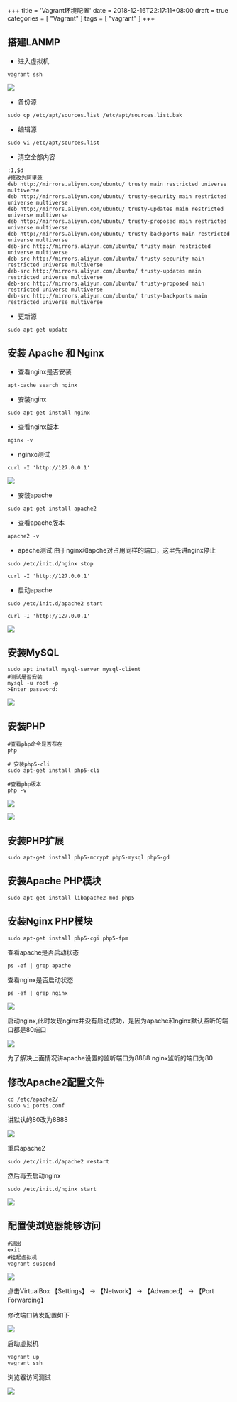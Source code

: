 +++
title = 'Vagrant环境配置'
date = 2018-12-16T22:17:11+08:00
draft = true
categories = [ "Vagrant" ]
tags = [ "vagrant" ]
+++

## 搭建LANMP

* 进入虚拟机

```
vagrant ssh
```

![](https://images.notes.xuepincat.com/vagrant/6.png)

* 备份源

```
sudo cp /etc/apt/sources.list /etc/apt/sources.list.bak
```

* 编辑源

```
sudo vi /etc/apt/sources.list
```

* 清空全部内容

```
:1,$d
#修改为阿里源
deb http://mirrors.aliyun.com/ubuntu/ trusty main restricted universe multiverse
deb http://mirrors.aliyun.com/ubuntu/ trusty-security main restricted universe multiverse
deb http://mirrors.aliyun.com/ubuntu/ trusty-updates main restricted universe multiverse
deb http://mirrors.aliyun.com/ubuntu/ trusty-proposed main restricted universe multiverse
deb http://mirrors.aliyun.com/ubuntu/ trusty-backports main restricted universe multiverse
deb-src http://mirrors.aliyun.com/ubuntu/ trusty main restricted universe multiverse
deb-src http://mirrors.aliyun.com/ubuntu/ trusty-security main restricted universe multiverse
deb-src http://mirrors.aliyun.com/ubuntu/ trusty-updates main restricted universe multiverse
deb-src http://mirrors.aliyun.com/ubuntu/ trusty-proposed main restricted universe multiverse
deb-src http://mirrors.aliyun.com/ubuntu/ trusty-backports main restricted universe multiverse
```

* 更新源

```
sudo apt-get update
```

## 安装 Apache 和 Nginx

* 查看nginx是否安装

```
apt-cache search nginx
```

* 安装nginx

```
sudo apt-get install nginx
```

* 查看nginx版本

```
nginx -v
```

* nginxc测试

```
curl -I 'http://127.0.0.1'
```

![](https://images.notes.xuepincat.com/vagrant/7.png)

* 安装apache

```
sudo apt-get install apache2
```

* 查看apache版本

```
apache2 -v
```

* apache测试 由于nginx和apche对占用同样的端口，这里先讲nginx停止

```
sudo /etc/init.d/nginx stop
```

```
curl -I 'http://127.0.0.1'
```

* 启动apache

```
sudo /etc/init.d/apache2 start
```

```
curl -I 'http://127.0.0.1'
```

![](https://images.notes.xuepincat.com/vagrant/8.png)

## 安装MySQL

```
sudo apt install mysql-server mysql-client
#测试是否安装
mysql -u root -p
>Enter password:
```

![](https://images.notes.xuepincat.com/vagrant/9.png)

## 安装PHP

```
#查看php命令是否存在
php

# 安装php5-cli
sudo apt-get install php5-cli

#查看php版本
php -v
```

![](https://images.notes.xuepincat.com/vagrant/10.png)

![](https://images.notes.xuepincat.com/vagrant/11.png)

## 安装PHP扩展

```
sudo apt-get install php5-mcrypt php5-mysql php5-gd
```

## 安装Apache PHP模块

```
sudo apt-get install libapache2-mod-php5
```

## 安装Nginx PHP模块

```
sudo apt-get install php5-cgi php5-fpm
```

查看apache是否启动状态

```
ps -ef | grep apache
```

查看nginx是否启动状态

```
ps -ef | grep nginx
```

![](https://images.notes.xuepincat.com/vagrant/12.png)

启动nginx,此时发现nginx并没有启动成功，是因为apache和nginx默认监听的端口都是80端口

![](https://images.notes.xuepincat.com/vagrant/13.png)

为了解决上面情况讲apache设置的监听端口为8888 nginx监听的端口为80

## 修改Apache2配置文件

```
cd /etc/apache2/
sudo vi ports.conf 
```

讲默认的80改为8888

![](https://images.notes.xuepincat.com/vagrant/14.png)

重启apache2

```
sudo /etc/init.d/apache2 restart
```

然后再去启动nginx

```
sudo /etc/init.d/nginx start
```

![](https://images.notes.xuepincat.com/vagrant/15.png)

## 配置使浏览器能够访问

```
#退出
exit
#挂起虚拟机
vagrant suspend
```

![](https://images.notes.xuepincat.com/vagrant/16.png)

点击VirtualBox 【Settings】 -> 【Network】 -> 【Advanced】 -> 【Port Forwarding】 

修改端口转发配置如下

![](https://images.notes.xuepincat.com/vagrant/17.png)

启动虚拟机

```
vagrant up
vagrant ssh
```

浏览器访问测试

![](https://images.notes.xuepincat.com/vagrant/18.png)